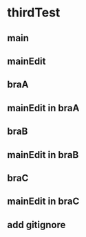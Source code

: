 # thirdTest
## main
## mainEdit
## braA
## mainEdit in braA
## braB
## mainEdit in braB
## braC
## mainEdit in braC
## add gitignore
